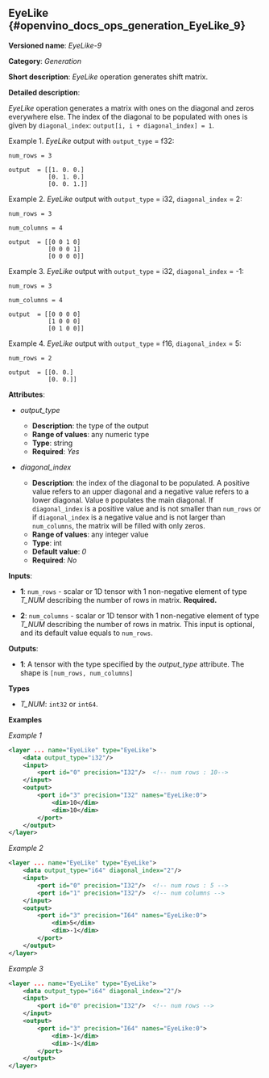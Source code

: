 ## EyeLike <a name="EyeLike"></a> {#openvino_docs_ops_generation_EyeLike_9}

**Versioned name**: *EyeLike-9*

**Category**: *Generation*

**Short description**: *EyeLike* operation generates shift matrix.

**Detailed description**:

*EyeLike* operation generates a matrix with ones on the diagonal and zeros everywhere else. The index of the diagonal to be populated with ones is given by `diagonal_index`: `output[i, i + diagonal_index] = 1`.


Example 1. *EyeLike* output with `output_type` = f32:

``` 
num_rows = 3

output  = [[1. 0. 0.]
           [0. 1. 0.]
           [0. 0. 1.]]
```

Example 2. *EyeLike* output with `output_type` = i32, `diagonal_index` = 2:

``` 
num_rows = 3

num_columns = 4

output  = [[0 0 1 0]
           [0 0 0 1]
           [0 0 0 0]]
```

Example 3. *EyeLike* output with `output_type` = i32, `diagonal_index` = -1:

``` 
num_rows = 3

num_columns = 4

output  = [[0 0 0 0]
           [1 0 0 0]
           [0 1 0 0]]
```

Example 4. *EyeLike* output with `output_type` = f16, `diagonal_index` = 5:

``` 
num_rows = 2

output  = [[0. 0.]
           [0. 0.]]
```

**Attributes**:

* *output_type*

    * **Description**: the type of the output
    * **Range of values**: any numeric type
    * **Type**: string
    * **Required**: *Yes*

* *diagonal_index*

    * **Description**: the index of the diagonal to be populated. A positive value refers to an upper diagonal and a negative value refers to a lower diagonal. Value `0` populates the main diagonal. If `diagonal_index` is a positive value and is not smaller than `num_rows` or if `diagonal_index` is a negative value and is not larger than `num_columns`, the matrix will be filled with only zeros.
    * **Range of values**: any integer value
    * **Type**: int
    * **Default value**: *0*
    * **Required**: *No*


**Inputs**:

*   **1**: `num_rows` - scalar or 1D tensor with 1 non-negative element of type *T_NUM* describing the number of rows in matrix. **Required.**

*   **2**: `num_columns` - scalar or 1D tensor with 1 non-negative element of type *T_NUM* describing the number of rows in matrix. This input is optional, and its default value equals to `num_rows`.


**Outputs**:

* **1**: A tensor with the type specified by the *output_type* attribute. The shape is `[num_rows, num_columns]`

**Types**

* *T_NUM*: `int32` or `int64`.

**Examples**

*Example 1*

```xml
<layer ... name="EyeLike" type="EyeLike">
    <data output_type="i32"/>
    <input>
        <port id="0" precision="I32"/>  <!-- num rows : 10-->
    </input>
    <output>
        <port id="3" precision="I32" names="EyeLike:0">
            <dim>10</dim>
            <dim>10</dim>
        </port>
    </output>
</layer>
```

*Example 2*

```xml
<layer ... name="EyeLike" type="EyeLike">
    <data output_type="i64" diagonal_index="2"/>
    <input>
        <port id="0" precision="I32"/>  <!-- num rows : 5 -->
        <port id="1" precision="I32"/>  <!-- num columns -->
    </input>
    <output>
        <port id="3" precision="I64" names="EyeLike:0">
            <dim>5</dim>
            <dim>-1</dim>
        </port>
    </output>
</layer>
```

*Example 3*

```xml
<layer ... name="EyeLike" type="EyeLike">
    <data output_type="i64" diagonal_index="2"/>
    <input>
        <port id="0" precision="I32"/>  <!-- num rows -->
    </input>
    <output>
        <port id="3" precision="I64" names="EyeLike:0">
            <dim>-1</dim>
            <dim>-1</dim>
        </port>
    </output>
</layer>
```
